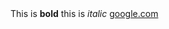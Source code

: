 <html>
  <head>
  
  </head>
  <body>
  This is <strong>bold</strong>
  this is <em>italic</em>
  <a href="http://www.google.com">google.com</a>
  <img scr="https://www.google.com/url?sa=i&rct=j&q=&esrc=s&source=images&cd=&ved=2ahUKEwir8p7xiMzcAhXIzFQKHeasBr0QjRx6BAgBEAQ&url=https%3A%2F%2Ftwitter.com%2Fhdwallpapers265&psig=AOvVaw2oMGK52TOtH9pmlXEGQKvC&ust=1533220290449808">
    </body>
  </html>
